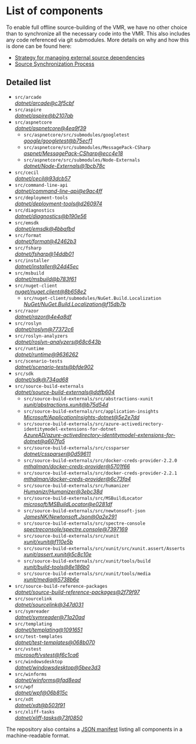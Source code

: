﻿# List of components

To enable full offline source-building of the VMR, we have no other choice than to synchronize all the necessary code into the VMR. This also includes any code referenced via git submodules. More details on why and how this is done can be found here:
- [Strategy for managing external source dependencies](src/arcade/Documentation/UnifiedBuild/VMR-Strategy-For-External-Source.md)
- [Source Synchronization Process](src/arcade/Documentation/UnifiedBuild/VMR-Design-And-Operation.md#source-synchronization-process)

## Detailed list

<!-- component list beginning -->
- `src/arcade`  
*[dotnet/arcade@c3f5cbf](https://github.com/dotnet/arcade/tree/c3f5cbfb2829795294f5c2d9fa5a0522f47e91fb)*
- `src/aspire`  
*[dotnet/aspire@b2107ab](https://github.com/dotnet/aspire/tree/b2107ab9a2b96b609f16997525f694f587e3018e)*
- `src/aspnetcore`  
*[dotnet/aspnetcore@4ea9f39](https://github.com/dotnet/aspnetcore/tree/4ea9f39a3447596ed9bf42320882cc6423e0c60b)*
    - `src/aspnetcore/src/submodules/googletest`  
    *[google/googletest@b75ecf1](https://github.com/google/googletest/tree/b75ecf1bed2fcd416b66c86cb6fe79122abf132e)*
    - `src/aspnetcore/src/submodules/MessagePack-CSharp`  
    *[aspnet/MessagePack-CSharp@ecc4e18](https://github.com/aspnet/MessagePack-CSharp/tree/ecc4e18ad7a0c7db51cd7e3d2997a291ed01444d)*
    - `src/aspnetcore/src/submodules/Node-Externals`  
    *[dotnet/Node-Externals@1bcb78c](https://github.com/dotnet/Node-Externals/tree/1bcb78ca694568f7993d9d385eee0687ad0f5dfe)*
- `src/cecil`  
*[dotnet/cecil@93dcb57](https://github.com/dotnet/cecil/tree/93dcb576e191a965008eae9b622527436653873f)*
- `src/command-line-api`  
*[dotnet/command-line-api@e9ac4ff](https://github.com/dotnet/command-line-api/tree/e9ac4ff4293cf853f3d07eb9e747aef27f5be965)*
- `src/deployment-tools`  
*[dotnet/deployment-tools@d260974](https://github.com/dotnet/deployment-tools/tree/d260974045322b57853c0b1625123cf92b330574)*
- `src/diagnostics`  
*[dotnet/diagnostics@b190e56](https://github.com/dotnet/diagnostics/tree/b190e56e28d67e4d5eb7848e705cb1d5e2bcae17)*
- `src/emsdk`  
*[dotnet/emsdk@4bbafbd](https://github.com/dotnet/emsdk/tree/4bbafbd3474cb3c927f792a9b6749fe89277ef7d)*
- `src/format`  
*[dotnet/format@42462b3](https://github.com/dotnet/format/tree/42462b3946db3f6cad8604b9f8c2d27d1a55257b)*
- `src/fsharp`  
*[dotnet/fsharp@14ddb01](https://github.com/dotnet/fsharp/tree/14ddb01cad17d7737028afdd90e36b85a1086626)*
- `src/installer`  
*[dotnet/installer@24d45ec](https://github.com/dotnet/installer/tree/24d45ecb53cb21767c3adb540d7d4e8faf9be694)*
- `src/msbuild`  
*[dotnet/msbuild@b783f61](https://github.com/dotnet/msbuild/tree/b783f61ef6fcadef68c54daac21e18c1c20fc071)*
- `src/nuget-client`  
*[nuget/nuget.client@8b658e2](https://github.com/nuget/nuget.client/tree/8b658e2eee6391936887b9fd1b39f7918d16a9cb)*
    - `src/nuget-client/submodules/NuGet.Build.Localization`  
    *[NuGet/NuGet.Build.Localization@f15db7b](https://github.com/NuGet/NuGet.Build.Localization/tree/f15db7b7c6f5affbea268632ef8333d2687c8031)*
- `src/razor`  
*[dotnet/razor@4e4a8df](https://github.com/dotnet/razor/tree/4e4a8df527f847cf152970a1eedae822a8fe1843)*
- `src/roslyn`  
*[dotnet/roslyn@77372c6](https://github.com/dotnet/roslyn/tree/77372c66fd54927312b5b0a2e399e192f74445c9)*
- `src/roslyn-analyzers`  
*[dotnet/roslyn-analyzers@68c643b](https://github.com/dotnet/roslyn-analyzers/tree/68c643b4667c6808bd21910ef32f7e2f7bd776c5)*
- `src/runtime`  
*[dotnet/runtime@9636262](https://github.com/dotnet/runtime/tree/963626276e11bf5587aaed69826b62682b05d9c4)*
- `src/scenario-tests`  
*[dotnet/scenario-tests@bfde902](https://github.com/dotnet/scenario-tests/tree/bfde902a10d7b672f4fc7e844198ede405dbb9c6)*
- `src/sdk`  
*[dotnet/sdk@734ad68](https://github.com/dotnet/sdk/tree/734ad688cde2fe21c00de4961b57201b34c57b34)*
- `src/source-build-externals`  
*[dotnet/source-build-externals@ddfb604](https://github.com/dotnet/source-build-externals/tree/ddfb60463c966af55fd0e222c2266170e83d1324)*
    - `src/source-build-externals/src/abstractions-xunit`  
    *[xunit/abstractions.xunit@b75d54d](https://github.com/xunit/abstractions.xunit/tree/b75d54d73b141709f805c2001b16f3dd4d71539d)*
    - `src/source-build-externals/src/application-insights`  
    *[Microsoft/ApplicationInsights-dotnet@5e2e7dd](https://github.com/Microsoft/ApplicationInsights-dotnet/tree/5e2e7ddda961ec0e16a75b1ae0a37f6a13c777f5)*
    - `src/source-build-externals/src/azure-activedirectory-identitymodel-extensions-for-dotnet`  
    *[AzureAD/azure-activedirectory-identitymodel-extensions-for-dotnet@a607fa5](https://github.com/AzureAD/azure-activedirectory-identitymodel-extensions-for-dotnet/tree/a607fa5e0005a6178cf1d2fed4fa0f8179cdb186)*
    - `src/source-build-externals/src/cssparser`  
    *[dotnet/cssparser@0d59611](https://github.com/dotnet/cssparser/tree/0d59611784841735a7778a67aa6e9d8d000c861f)*
    - `src/source-build-externals/src/docker-creds-provider-2.2.0`  
    *[mthalman/docker-creds-provider@5701f66](https://github.com/mthalman/docker-creds-provider/tree/5701f6667c1fbd805684857baaa860383bbdfed7)*
    - `src/source-build-externals/src/docker-creds-provider-2.2.1`  
    *[mthalman/docker-creds-provider@6c73fa4](https://github.com/mthalman/docker-creds-provider/tree/6c73fa4784795ae07f49305a057abf5c473d2adb)*
    - `src/source-build-externals/src/humanizer`  
    *[Humanizr/Humanizer@3ebc38d](https://github.com/Humanizr/Humanizer/tree/3ebc38de585fc641a04b0e78ed69468453b0f8a1)*
    - `src/source-build-externals/src/MSBuildLocator`  
    *[microsoft/MSBuildLocator@e0281df](https://github.com/microsoft/MSBuildLocator/tree/e0281df33274ac3c3e22acc9b07dcb4b31d57dc0)*
    - `src/source-build-externals/src/newtonsoft-json`  
    *[JamesNK/Newtonsoft.Json@0a2e291](https://github.com/JamesNK/Newtonsoft.Json/tree/0a2e291c0d9c0c7675d445703e51750363a549ef)*
    - `src/source-build-externals/src/spectre-console`  
    *[spectreconsole/spectre.console@7397169](https://github.com/spectreconsole/spectre.console/tree/7397169a2757dc3657598bdea4ac222c0f283425)*
    - `src/source-build-externals/src/xunit`  
    *[xunit/xunit@f110e5b](https://github.com/xunit/xunit/tree/f110e5bee5dfd4c08339587c9c3df9292fcb597c)*
    - `src/source-build-externals/src/xunit/src/xunit.assert/Asserts`  
    *[xunit/assert.xunit@5c8c10e](https://github.com/xunit/assert.xunit/tree/5c8c10e085eb42f39f2fe0b40c94bf56649eb0a4)*
    - `src/source-build-externals/src/xunit/tools/build`  
    *[xunit/build-tools@8e186b0](https://github.com/xunit/build-tools/tree/8e186b0f8e398796e75453f3f18952b06d29fdfd)*
    - `src/source-build-externals/src/xunit/tools/media`  
    *[xunit/media@5738b6e](https://github.com/xunit/media/tree/5738b6e86f08e0389c4392b939c20e3eca2d9822)*
- `src/source-build-reference-packages`  
*[dotnet/source-build-reference-packages@2f79f97](https://github.com/dotnet/source-build-reference-packages/tree/2f79f97b7a6a0cf2ca3297a8fa526e6f4ea98ce2)*
- `src/sourcelink`  
*[dotnet/sourcelink@347d031](https://github.com/dotnet/sourcelink/tree/347d0315f89f450850a52e92af23a1d046259d3f)*
- `src/symreader`  
*[dotnet/symreader@71a20ad](https://github.com/dotnet/symreader/tree/71a20ad4aaedc284ef2d9a7302f5d2ec4df7dca3)*
- `src/templating`  
*[dotnet/templating@1091651](https://github.com/dotnet/templating/tree/109165196c3cfbd263f0e510e52b9e3d77805089)*
- `src/test-templates`  
*[dotnet/test-templates@068b070](https://github.com/dotnet/test-templates/tree/068b070bc5ce0add1328253d63f0f960f66a7e44)*
- `src/vstest`  
*[microsoft/vstest@f6c1ca6](https://github.com/microsoft/vstest/tree/f6c1ca66f0e01c64d663a8780d501432b680d804)*
- `src/windowsdesktop`  
*[dotnet/windowsdesktop@5bee3d3](https://github.com/dotnet/windowsdesktop/tree/5bee3d319e61624015f18b0a4d282fd474e9c9b4)*
- `src/winforms`  
*[dotnet/winforms@fad8ead](https://github.com/dotnet/winforms/tree/fad8ead656f72043b67ae5aa2f983ad448daa00d)*
- `src/wpf`  
*[dotnet/wpf@06b815c](https://github.com/dotnet/wpf/tree/06b815c6811987d20ba4682afe2bf4e8a8b5184c)*
- `src/xdt`  
*[dotnet/xdt@b503f91](https://github.com/dotnet/xdt/tree/b503f918c4ade1dbf33c310cb6848689e85b0b91)*
- `src/xliff-tasks`  
*[dotnet/xliff-tasks@73f0850](https://github.com/dotnet/xliff-tasks/tree/73f0850939d96131c28cf6ea6ee5aacb4da0083a)*
<!-- component list end -->

The repository also contains a [JSON manifest](https://github.com/dotnet/dotnet/blob/main/src/source-manifest.json) listing all components in a machine-readable format.
